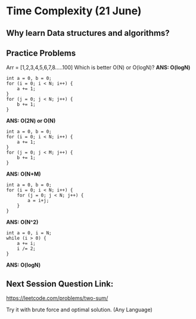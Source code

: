 
# Time Complexity (21 June)
## Why learn Data structures and algorithms?
## Practice Problems
Arr = [1,2,3,4,5,6,7,8…..100]
Which is better O(N) or O(logN)? **ANS: O(logN)**

    int a = 0, b = 0;
    for (i = 0; i < N; i++) {
        a += 1;
    }
    for (j = 0; j < N; j++) {
        b += 1;
    }

**ANS: O(2N) or O(N)**

    int a = 0, b = 0;
    for (i = 0; i < N; i++) {
        a += 1;
    }
    for (j = 0; j < M; j++) {
        b += 1;
    }

**ANS: O(N+M)**

    int a = 0, b = 0;
    for (i = 0; i < N; i++) {
        for (j = 0; j < N; j++) {
            a = i+j;
        }
    }

**ANS: O(N^2)**

    int a = 0, i = N;
    while (i > 0) {
        a += i;
        i /= 2;
    }

**ANS: O(logN)**

## Next Session Question Link:
https://leetcode.com/problems/two-sum/

Try it with brute force and optimal solution. (Any Language)
